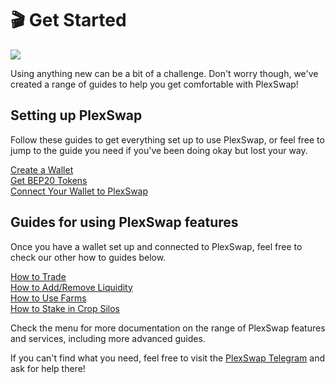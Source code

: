 # 🎬   Get Started

![](../.gitbook/assets/Get\_Started.png)

Using anything new can be a bit of a challenge. Don't worry though, we've created a range of guides to help you get comfortable with PlexSwap!

## Setting up PlexSwap

Follow these guides to get everything set up to use PlexSwap, or feel free to jump to the guide you need if you've been doing okay but lost your way.

[Create a Wallet](/wallet-guide)\
[Get BEP20 Tokens](/bep20-guide)\
[Connect Your Wallet to PlexSwap](/connection-guide)

## Guides for using PlexSwap features

Once you have a wallet set up and connected to PlexSwap, feel free to check our other how to guides below.

[How to Trade](https://docs.plexfinance.us/products/exchange/trade-guide)\
[How to Add/Remove Liquidity](https://docs.plexfinance.us/products/exchange/liquidity-guide)\
[How to Use Farms](https://docs.plexfinance.us/products/yield-farming/how-to-use-farms)\
[How to Stake in Crop Silos](https://docs.plexfinance.us/products/crop-silos)

Check the menu for more documentation on the range of PlexSwap features and services, including more advanced guides.

If you can't find what you need, feel free to visit the [PlexSwap Telegram](https://t.me/plexswap_us) and ask for help there!
